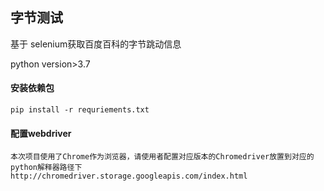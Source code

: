## 字节测试

基于 selenium获取百度百科的字节跳动信息

python version>3.7



#### 安装依赖包

```shell
pip install -r requriements.txt
```



#### 配置webdriver

```
本次项目使用了Chrome作为浏览器，请使用者配置对应版本的Chromedriver放置到对应的python解释器路径下
http://chromedriver.storage.googleapis.com/index.html
```

